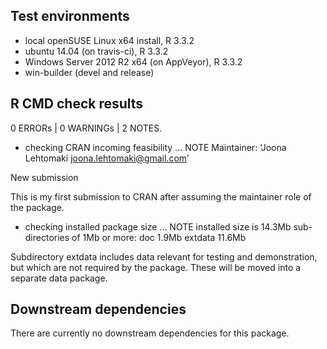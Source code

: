 ## Test environments
* local openSUSE Linux x64 install, R 3.3.2
* ubuntu 14.04 (on travis-ci), R 3.3.2
* Windows Server 2012 R2 x64 (on AppVeyor), R 3.3.2
* win-builder (devel and release)

## R CMD check results

0 ERRORs | 0 WARNINGs | 2 NOTES.

* checking CRAN incoming feasibility ... NOTE
Maintainer: ‘Joona Lehtomaki <joona.lehtomaki@gmail.com>’

New submission

This is my first submission to CRAN after assuming the maintainer role of the package.

* checking installed package size ... NOTE
  installed size is 14.3Mb
  sub-directories of 1Mb or more:
    doc       1.9Mb
    extdata  11.6Mb

Subdirectory extdata includes data relevant for testing and demonstration, but which are not required by the package. These will be moved into a separate data package. 

## Downstream dependencies

There are currently no downstream dependencies for this package.

